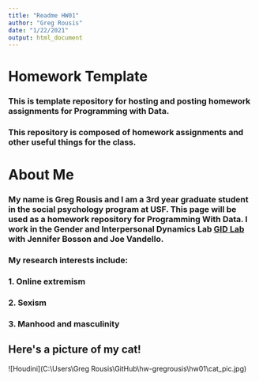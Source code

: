 ```yaml
---
title: "Readme HW01"
author: "Greg Rousis"
date: "1/22/2021"
output: html_document
---
```


# Homework Template

### This is template repository for hosting and posting homework assignments for Programming with Data.

### This repository is composed of homework assignments and other useful things for the class.

# About Me

### My name is Greg Rousis and I am a 3rd year graduate student in the social psychology program at USF. This page will be used as a homework repository for **Programming With Data**. I work in the Gender and Interpersonal Dynamics Lab [GID Lab](http://www.gender-interpersonal-dynamics-lab.com/) with Jennifer Bosson and Joe Vandello.

### My research interests include:
### 1. Online extremism
### 2. Sexism 
### 3. Manhood and masculinity


## Here's a picture of my cat!

![Houdini](C:\Users\Greg Rousis\GitHub\hw-gregrousis\hw01\cat_pic.jpg)

